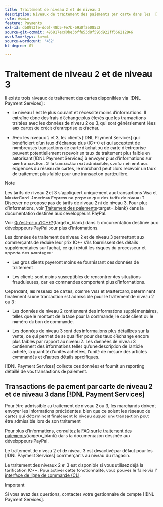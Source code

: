 ```yaml
---
title: Traitement de niveau 2 et de niveau 3
description: Niveaux de traitement des paiements par carte dans les  [!DNL Payment Services] transactions.
role: Admin
feature: Payments
exl-id: db8993fe-dd6f-48b5-9e7b-69a0f2e08552
source-git-commit: 496817ecd0be3bffe53d8f596d922ff366212966
workflow-type: tm+mt
source-wordcount: '452'
ht-degree: 0%

---
```


# Traitement de niveau 2 et de niveau 3

Il existe trois niveaux de traitement des cartes disponibles via [!DNL Payment Services] :

* Le niveau 1 est le plus courant et nécessite moins d’informations. Il entraîne donc des frais d’échange plus élevés que les transactions traitées avec les données de niveau 2 ou 3, qui sont généralement liées aux cartes de crédit d’entreprise et d’achat.

* Avec les niveaux 2 et 3, les clients [!DNL Payment Services] qui bénéficient d’un taux d’échange plus (IC++) et qui acceptent de nombreuses transactions de carte d’achat ou de carte d’entreprise peuvent potentiellement recevoir un taux de traitement plus faible en autorisant [!DNL Payment Services] à envoyer plus d’informations sur une transaction. Si la transaction est admissible, conformément aux exigences du réseau de cartes, le marchand peut alors recevoir un taux de traitement plus faible pour une transaction particulière.

>[!NOTE]
>
>Les tarifs de niveau 2 et 3 s&#39;appliquent uniquement aux transactions Visa et MasterCard. American Express ne propose que des tarifs de niveau 2. Discover ne propose pas de tarifs de niveau 2 ni de niveau 3. Pour plus d’informations, voir [Traitement des paiements](https://developer.paypal.com/docs/checkout/advanced/processing/){target=_blank} dans la documentation destinée aux développeurs PayPal.

Voir [Qu’est-ce qu’IC++?](https://www.paypal.com/us/brc/article/what-is-interchange-plus-plus){target=_blank} dans la documentation destinée aux développeurs PayPal pour plus d’informations.

Les données de traitement de niveau 2 et de niveau 3 permettent aux commerçants de réduire leur prix IC++ s’ils fournissent des détails supplémentaires sur l’achat, ce qui réduit les risques du processeur et apporte des avantages :

* Les gros clients payeront moins en fournissant ces données de traitement.

* Les clients sont moins susceptibles de rencontrer des situations frauduleuses, car les commandes comportent plus d’informations.

Cependant, les réseaux de cartes, comme Visa et Mastercard, déterminent finalement si une transaction est admissible pour le traitement de niveau 2 ou 3 :

* Les données de niveau 2 contiennent des informations supplémentaires, telles que le montant de la taxe pour la commande, le code client ou le numéro du bon de commande.

* Les données de niveau 3 sont des informations plus détaillées sur la vente, ce qui permet de se qualifier pour des taux d’échange encore plus faibles par rapport au niveau 2. Les données de niveau 3 contiennent des informations telles qu’une description de l’article acheté, la quantité d’unités achetées, l’unité de mesure des articles commandés et d’autres détails spécifiques.

[!DNL Payment Services] collecte ces données et fournit un reporting détaillé de vos transactions de paiement.

## Transactions de paiement par carte de niveau 2 et de niveau 3 dans [!DNL Payment Services]

Pour être admissible au traitement de niveau 2 ou 3, les marchands doivent envoyer les informations précédentes, bien que ce soient les réseaux de cartes qui déterminent finalement le niveau auquel une transaction peut être admissible lors de son traitement.

Pour plus d’informations, consultez la [FAQ sur le traitement des paiements](https://www.paypal.com/us/cshelp/article/ts2278?_ga=1.131773126.875104296.1712843492){target=_blank} dans la documentation destinée aux développeurs PayPal.

Le traitement de niveau 2 et de niveau 3 est désactivé par défaut pour les [!DNL Payment Services] commerçants au niveau du magasin.

Le traitement des niveaux 2 et 3 est disponible si vous utilisez déjà la tarification IC++. Pour activer cette fonctionnalité, vous pouvez le faire via l’[ interface de ligne de commande (CLI](configure-cli.md).

>[!IMPORTANT]
>
>Si vous avez des questions, contactez votre gestionnaire de compte [!DNL Payment Services].
